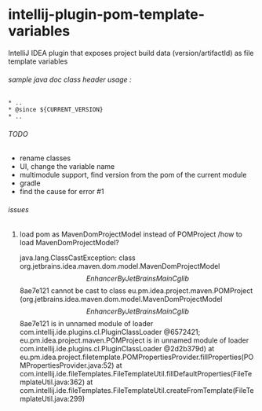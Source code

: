 # intellij-plugin-pom-template-variables

IntelliJ IDEA plugin that exposes project build data (version/artifactId) as file template variables





###### sample java doc class header usage :
 
    * ..
    * @since ${CURRENT_VERSION}
    * ..


###### TODO

- rename classes
- UI, change the variable name
- multimodule support, find version from the pom of the current module
- gradle
- find the cause for error #1


###### issues
 
1. load pom as MavenDomProjectModel instead of POMProject /how to load MavenDomProjectModel?


    java.lang.ClassCastException: class org.jetbrains.idea.maven.dom.model.MavenDomProjectModel$$EnhancerByJetBrainsMainCglib$$8ae7e121 cannot be cast to class eu.pm.idea.project.maven.POMProject (org.jetbrains.idea.maven.dom.model.MavenDomProjectModel$$EnhancerByJetBrainsMainCglib$$8ae7e121 is in unnamed module of loader com.intellij.ide.plugins.cl.PluginClassLoader @6572421; eu.pm.idea.project.maven.POMProject is in unnamed module of loader com.intellij.ide.plugins.cl.PluginClassLoader @2d2b379d)
    at eu.pm.idea.project.filetemplate.POMPropertiesProvider.fillProperties(POMPropertiesProvider.java:52)
    at com.intellij.ide.fileTemplates.FileTemplateUtil.fillDefaultProperties(FileTemplateUtil.java:362)
    at com.intellij.ide.fileTemplates.FileTemplateUtil.createFromTemplate(FileTemplateUtil.java:299)

